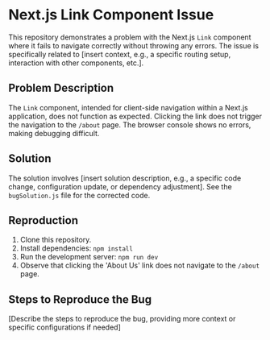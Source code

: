 # Next.js Link Component Issue

This repository demonstrates a problem with the Next.js `Link` component where it fails to navigate correctly without throwing any errors. The issue is specifically related to [insert context, e.g., a specific routing setup, interaction with other components, etc.].

## Problem Description

The `Link` component, intended for client-side navigation within a Next.js application, does not function as expected.  Clicking the link does not trigger the navigation to the `/about` page. The browser console shows no errors, making debugging difficult.

## Solution

The solution involves [insert solution description, e.g., a specific code change, configuration update, or dependency adjustment]. See the `bugSolution.js` file for the corrected code.

## Reproduction

1. Clone this repository.
2. Install dependencies: `npm install`
3. Run the development server: `npm run dev`
4. Observe that clicking the 'About Us' link does not navigate to the `/about` page.

## Steps to Reproduce the Bug

[Describe the steps to reproduce the bug, providing more context or specific configurations if needed]
